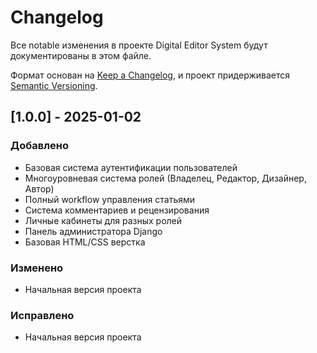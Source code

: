 # Changelog

Все notable изменения в проекте Digital Editor System будут документированы в этом файле.

Формат основан на [Keep a Changelog](https://keepachangelog.com/ru/1.0.0/),
и проект придерживается [Semantic Versioning](https://semver.org/spec/v2.0.0.html).

## [1.0.0] - 2025-01-02

### Добавлено
- Базовая система аутентификации пользователей
- Многоуровневая система ролей (Владелец, Редактор, Дизайнер, Автор)
- Полный workflow управления статьями
- Система комментариев и рецензирования
- Личные кабинеты для разных ролей
- Панель администратора Django
- Базовая HTML/CSS верстка

### Изменено
- Начальная версия проекта

### Исправлено
- Начальная версия проекта
